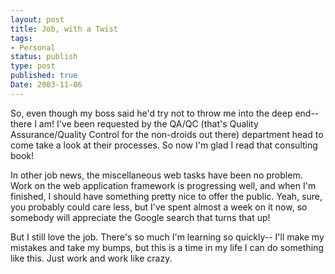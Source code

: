```yaml
---
layout: post
title: Job, with a Twist
tags:
- Personal
status: publish
type: post
published: true
Date: 2003-11-06
---
```

So, even though my boss said he'd try not to throw me into the deep end-- there I am!  I've been requested by the QA/QC (that's Quality Assurance/Quality Control for the non-droids out there) department head to come take a look at their processes.  So now I'm glad I read that consulting book!


In other job news, the miscellaneous web tasks have been no problem.  Work on the web application framework is progressing well, and when I'm finished, I should have something pretty nice to offer the public.  Yeah, sure, you probably could care less, but I've spent almost a week on it now, so somebody will appreciate the Google search that turns that up!


But I still love the job.  There's so much I'm learning so quickly--  I'll make my mistakes and take my bumps, but this is a time in my life I can do something like this.  Just work and work like crazy.
